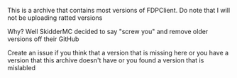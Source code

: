 This is a archive that contains most versions of FDPClient. Do note that I will not be uploading ratted versions

Why? Well SkidderMC decided to say "screw you" and remove older versions off their GitHub

Create an issue if you think that a version that is missing here or you have a version that this archive doesn't have or you found a version that is mislabled
